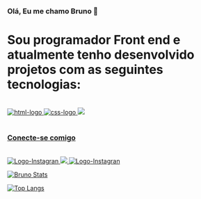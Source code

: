 ### Olá, Eu me chamo Bruno  👋
<h1> Sou programador Front end e atualmente tenho desenvolvido projetos com as seguintes tecnologias:</h1>
<br>
<div>
<a href=" https://google.com">
    <img src="https://img.icons8.com/?size=48&id=20909&format=png" alt="html-logo" />
<a href=" https://google.com">
    <img src="https://img.icons8.com/?size=48&id=21278&format=png" alt="css-logo" />
<a href=" https://google.com">
    <img src="https://img.icons8.com/?size=48&id=PXTY4q2Sq2lG&format=png" />
</div>
<br>
<h3> Conecte-se comigo </h3> 
<br>
<div>  
<a href="https://www.instagram.com/brunosilvaguimaraes/"/>
    <img src="https://img.shields.io/badge/Instagram-E4405F?style=for-the-badge&logo=instagram&logoColor=white" alt="Logo-Instagran"/> 
<a href=" https://www.linkedin.com/in/bruno-da-silva-santana/"/>
    <img src="https://img.shields.io/badge/LinkedIn-0077B5?style=for-the-badge&logo=linkedin&logoColor=white"/>
<a href="https://api.chatpro.com.br/gerador-de-links?telefone=%2861%29+992938167&msg=#:~:text=https%3A//wa.me/5561992938167"/>
    <img src="https://img.shields.io/badge/Instagram-E4405F?style=for-the-badge&logo=instagram&logoColor=white" alt="Logo-Instagran"/> 
    
[![Bruno Stats](https://github-readme-stats.vercel.app/api?username=Brunogitguimaraes)](https://github.com/anuraghazra/github-readme-stats)

[![Top Langs](https://github-readme-stats.vercel.app/api/top-langs/?username=anuraghazra)](https://github.com/anuraghazra/github-readme-stats)
</div>  
